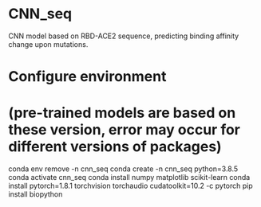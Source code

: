 # CNN_seq
  CNN model based on RBD-ACE2 sequence, predicting binding affinity change upon mutations.

# Configure environment
# (pre-trained models are based on these version, error may occur for different versions of packages)
  conda env remove -n cnn_seq
  conda create -n cnn_seq python=3.8.5
  conda activate cnn_seq
  conda install numpy matplotlib scikit-learn
  conda install pytorch=1.8.1 torchvision torchaudio cudatoolkit=10.2 -c pytorch
  pip install biopython
